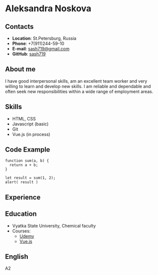 # Aleksandra Noskova

## Contacts
* **Location**: St.Petersburg, Russia
* **Phone**: +7(911)244-59-10
* **E-mail**: sash719@gmail.com
* **GitHub**: [sash719](https://github.com/sash719)

## About me

I have good interpersonal skills, am an excellent team worker and very willing to learn and develop new skills.
I am reliable and dependable and often seek new responsibilities within a wide range of employment areas.

## Skills

* HTML, CSS
* Javascript (basic)
* Git
* Vue.js (in process)

## Code Example
```
function sum(a, b) {
  return a + b;
}

let result = sum(1, 2);
alert( result )
```
## Experience

## Education

* Vyatka State University, Chemical faculty
* Courses:
    * [Udemy](https://www.udemy.com/course/the-complete-web-development-bootcamp/)
    * [Vue.js](https://app.tocode.ru/courses/vue-3/)

## English
A2